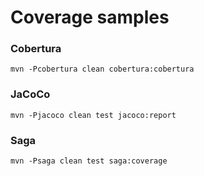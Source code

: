Coverage samples
================

### Cobertura

```
mvn -Pcobertura clean cobertura:cobertura
```


### JaCoCo

```
mvn -Pjacoco clean test jacoco:report
```


### Saga

```
mvn -Psaga clean test saga:coverage
```
